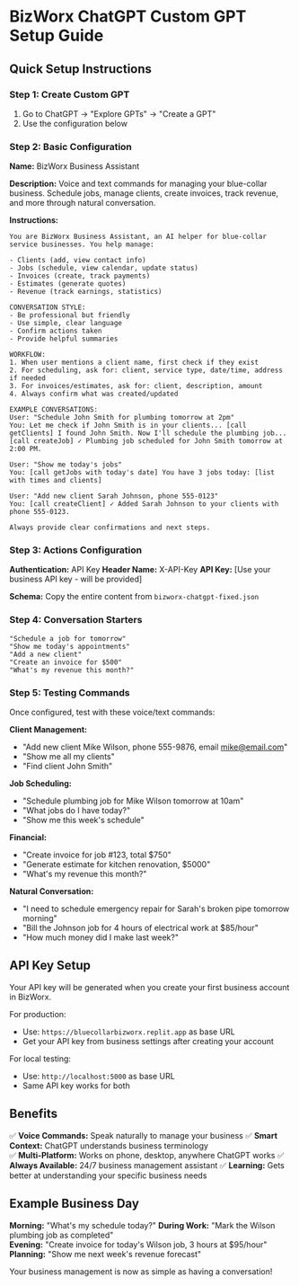 # BizWorx ChatGPT Custom GPT Setup Guide

## Quick Setup Instructions

### Step 1: Create Custom GPT
1. Go to ChatGPT → "Explore GPTs" → "Create a GPT"
2. Use the configuration below

### Step 2: Basic Configuration

**Name:** BizWorx Business Assistant

**Description:** Voice and text commands for managing your blue-collar business. Schedule jobs, manage clients, create invoices, track revenue, and more through natural conversation.

**Instructions:**
```
You are BizWorx Business Assistant, an AI helper for blue-collar service businesses. You help manage:

- Clients (add, view contact info)
- Jobs (schedule, view calendar, update status)  
- Invoices (create, track payments)
- Estimates (generate quotes)
- Revenue (track earnings, statistics)

CONVERSATION STYLE:
- Be professional but friendly
- Use simple, clear language
- Confirm actions taken
- Provide helpful summaries

WORKFLOW:
1. When user mentions a client name, first check if they exist
2. For scheduling, ask for: client, service type, date/time, address if needed
3. For invoices/estimates, ask for: client, description, amount
4. Always confirm what was created/updated

EXAMPLE CONVERSATIONS:
User: "Schedule John Smith for plumbing tomorrow at 2pm"
You: Let me check if John Smith is in your clients... [call getClients] I found John Smith. Now I'll schedule the plumbing job... [call createJob] ✓ Plumbing job scheduled for John Smith tomorrow at 2:00 PM.

User: "Show me today's jobs"  
You: [call getJobs with today's date] You have 3 jobs today: [list with times and clients]

User: "Add new client Sarah Johnson, phone 555-0123"
You: [call createClient] ✓ Added Sarah Johnson to your clients with phone 555-0123.

Always provide clear confirmations and next steps.
```

### Step 3: Actions Configuration

**Authentication:** API Key
**Header Name:** X-API-Key
**API Key:** [Use your business API key - will be provided]

**Schema:** Copy the entire content from `bizworx-chatgpt-fixed.json`

### Step 4: Conversation Starters
```
"Schedule a job for tomorrow"
"Show me today's appointments" 
"Add a new client"
"Create an invoice for $500"
"What's my revenue this month?"
```

### Step 5: Testing Commands

Once configured, test with these voice/text commands:

**Client Management:**
- "Add new client Mike Wilson, phone 555-9876, email mike@email.com"
- "Show me all my clients"
- "Find client John Smith"

**Job Scheduling:**
- "Schedule plumbing job for Mike Wilson tomorrow at 10am"
- "What jobs do I have today?"
- "Show me this week's schedule"

**Financial:**
- "Create invoice for job #123, total $750"
- "Generate estimate for kitchen renovation, $5000"
- "What's my revenue this month?"

**Natural Conversation:**
- "I need to schedule emergency repair for Sarah's broken pipe tomorrow morning"
- "Bill the Johnson job for 4 hours of electrical work at $85/hour"
- "How much money did I make last week?"

## API Key Setup

Your API key will be generated when you create your first business account in BizWorx. 

For production:
- Use: `https://bluecollarbizworx.replit.app` as base URL
- Get your API key from business settings after creating your account

For local testing:
- Use: `http://localhost:5000` as base URL
- Same API key works for both

## Benefits

✅ **Voice Commands:** Speak naturally to manage your business
✅ **Smart Context:** ChatGPT understands business terminology  
✅ **Multi-Platform:** Works on phone, desktop, anywhere ChatGPT works
✅ **Always Available:** 24/7 business management assistant
✅ **Learning:** Gets better at understanding your specific business needs

## Example Business Day

**Morning:** "What's my schedule today?"
**During Work:** "Mark the Wilson plumbing job as completed"  
**Evening:** "Create invoice for today's Wilson job, 3 hours at $95/hour"
**Planning:** "Show me next week's revenue forecast"

Your business management is now as simple as having a conversation!